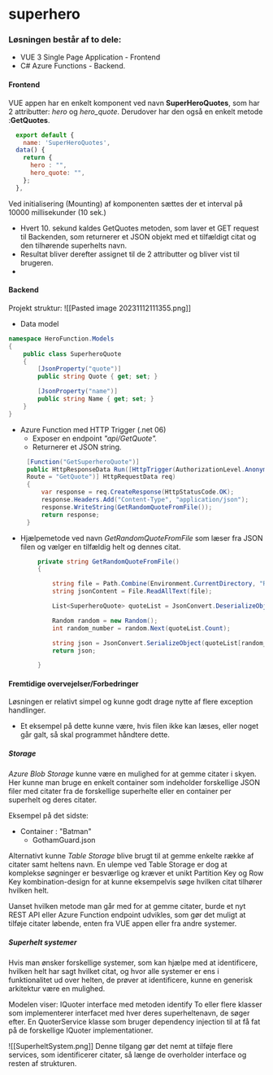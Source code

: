 # superhero

### Løsningen består af to dele:
* VUE 3 Single Page Application - Frontend 
* C# Azure Functions - Backend.

#### Frontend
VUE appen har en enkelt komponent ved navn **SuperHeroQuotes**, som har 2 attributter: *hero* og *hero_quote*. Derudover har den også en enkelt metode :**GetQuotes**.
```js
  export default {
    name: 'SuperHeroQuotes',
  data() {
    return {
      hero : "",
      hero_quote: "",
    };
  },
```

Ved initialisering (Mounting) af komponenten sættes der et interval på 10000 millisekunder (10 sek.) 
- Hvert 10. sekund kaldes GetQuotes metoden, som laver et GET request til Backenden, som returnerer et JSON objekt med et tilfældigt citat og den tilhørende superhelts navn.
- Resultat bliver derefter assignet til de 2 attributter og bliver vist til brugeren.
- 
#### Backend
Projekt struktur:
![[Pasted image 20231112111355.png]]

* Data model
```C#
namespace HeroFunction.Models
{
    public class SuperheroQuote
    {
        [JsonProperty("quote")]
        public string Quote { get; set; }

        [JsonProperty("name")]
        public string Name { get; set; }
    }
}
```

* Azure Function med HTTP Trigger (.net 06)
	* Exposer en endpoint *"api/GetQuote".*
	* Returnerer et JSON string.
```C#
     [Function("GetSuperheroQuote")]
     public HttpResponseData Run([HttpTrigger(AuthorizationLevel.Anonymous,"get", 
     Route = "GetQuote")] HttpRequestData req)
     {
         var response = req.CreateResponse(HttpStatusCode.OK);
         response.Headers.Add("Content-Type", "application/json");
         response.WriteString(GetRandomQuoteFromFile());
         return response;
     }
```

* Hjælpemetode ved navn *GetRandomQuoteFromFile* som læser fra JSON filen og vælger en tilfældig helt og dennes citat.
```C#
        private string GetRandomQuoteFromFile()
        {

            string file = Path.Combine(Environment.CurrentDirectory, "Resources/quotes.json");
            string jsonContent = File.ReadAllText(file);

            List<SuperheroQuote> quoteList = JsonConvert.DeserializeObject<List<SuperheroQuote>>(jsonContent);

            Random random = new Random();
            int random_number = random.Next(quoteList.Count);

            string json = JsonConvert.SerializeObject(quoteList[random_number]);
            return json;

        }
```

#### Fremtidige overvejelser/Forbedringer
Løsningen er relativt simpel og kunne godt drage nytte af flere exception handlinger.
* Et eksempel på dette kunne være, hvis filen ikke kan læses, eller noget går galt, så skal programmet håndtere dette.


##### Storage
*Azure Blob Storage* kunne være en mulighed for at gemme citater i skyen.
Her kunne man bruge en enkelt container som indeholder forskellige JSON filer med citater fra de forskellige superhelte eller en container per superhelt og deres citater.

Eksempel på det sidste:
* Container : "Batman"
	* GothamGuard.json

Alternativt kunne *Table Storage* blive brugt til at gemme enkelte række af citater samt heltens navn. En ulempe ved Table Storage er dog at komplekse søgninger er besværlige og kræver et unikt Partition Key og Row Key kombination-design for at kunne eksempelvis søge hvilken citat tilhører hvilken helt.

Uanset hvilken metode man går med for at gemme citater, burde et nyt REST API eller Azure Function endpoint udvikles, som gør det muligt at tilføje citater løbende, enten fra VUE appen eller fra andre systemer. 



##### Superhelt systemer
Hvis man ønsker forskellige systemer, som kan hjælpe med at identificere, hvilken helt har sagt hvilket citat, og hvor alle systemer er ens i funktionalitet ud over helten, de prøver at identificere, kunne en generisk arkitektur være en mulighed.

Modelen viser:
IQuoter interface med metoden identify
To eller flere klasser som implementerer interfacet med hver deres superheltenavn, de søger efter.
En QuoterService klasse som bruger dependency injection til at få fat på de forskellige IQuoter implementationer. 

![[SuperheltSystem.png]]
Denne tilgang gør det nemt at tilføje flere services, som identificerer citater, så længe de overholder interface og resten af strukturen.





